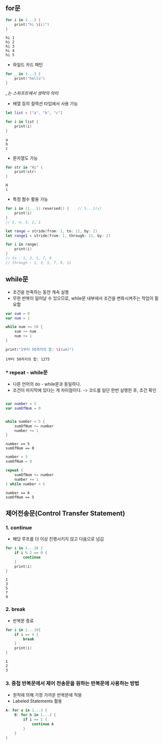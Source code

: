 ## for문
~~~Swift
for i in 1...5 {
    print("hi \(i)")
}
~~~
    hi 1
    hi 2
    hi 3
    hi 4
    hi 5

+ 와일드 카드 패턴
~~~swift
for _ in 1...3 {
    print("hello")
}
~~~
*_는 스위프트에서 생략의 의미*
+ 배열 등의 컬렉션 타입에서 사용 가능
~~~swift
let list = ["a", "b", "c"]

for i in list {
    print(i)
}
~~~
    a
    b
    c
    
+ 문자열도 가능
~~~swift
for str in "Hi" {
    print(str)
}
~~~
    H
    i

+ 특정 함수 활용 가능
~~~swift
for i in (1...5).reversed() {    // 5...1(x)
    print(i)
}
// 5, 4, 3, 2, 1

let range = stride(from: 1, to: 11, by: 2)
let range1 = stride(from: 1, through: 11, by: 2)

for i in range{
    print(i)
}
// to : 1, 3, 5, 7, 9
// through : 1, 3, 5, 7, 9, 11 
~~~

## while문
+ 조건을 만족하는 동안 계속 실행 
+ 무한 반복이 일어날 수 있으므로, while문 내부에서 조건을 변화시켜주는 작업이 필요함
~~~swift
var sum = 0
var num = 1

while num <= 50 {
    sum += num
    num += 1
}

print("1부터 50까지의 합: \(sum)")
~~~
    1부터 50까지의 합: 1275

### * repeat - while문
+ 다른 언어의 do - while문과 동일하다.
+ 조건이 마지막에 있다는 게 차이점이다. -> 코드를 일단 한번 실행한 후, 조건 확인
~~~swift

var number = 5
var sumOfNum = 0


while number < 5 {
    sumOfNum += number
    number += 1
}
~~~
    number == 5
    sumOfNum == 0
~~~swift
number = 5
sumOfNum = 0

repeat {
    sumOfNum += number
    number += 1
} while number < 5
~~~
    number == 6
    sumOfNum == 5

## 제어전송문(Control Transfer Statement)
### 1. continue
+ 해당 루프를 더 이상 진행시키지 않고 다음으로 넘김
~~~swift
for i in 1...10 {
    if i % 2 == 0 {
        continue
    }
    print(i)
}
~~~
    1
    3
    5
    7
    9

### 2. break
+ 반복문 종료
~~~swift
for i in 1...10{
    if i == 4 {
        break
    }
    print(i)
}
~~~
    1
    2
    3

### 3. 중첩 반복문에서 제어 전송문을 원하는 반복문에 사용하는 방법
+ 원칙에 의해 가장 가까운 반복문에 적용
+ Labeled Statements 활용
~~~swift
A: for a in 1...3 {
    B: for b in 1...3 {
        if i == 2 {
            continue A
        }
    }
}
~~~